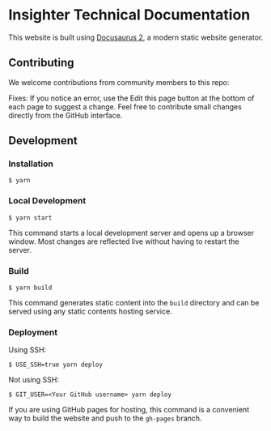 # Insighter Technical Documentation

This website is built using [Docusaurus 2](https://docusaurus.io/), a modern static website generator.

## Contributing
We welcome contributions from community members to this repo:

Fixes: If you notice an error, use the Edit this page button at the bottom of each page to suggest a change. Feel free to contribute small changes directly from the GitHub interface.

## Development

### Installation

```
$ yarn
```

### Local Development

```
$ yarn start
```

This command starts a local development server and opens up a browser window. Most changes are reflected live without having to restart the server.

### Build

```
$ yarn build
```

This command generates static content into the `build` directory and can be served using any static contents hosting service.

### Deployment

Using SSH:

```
$ USE_SSH=true yarn deploy
```

Not using SSH:

```
$ GIT_USER=<Your GitHub username> yarn deploy
```

If you are using GitHub pages for hosting, this command is a convenient way to build the website and push to the `gh-pages` branch.
